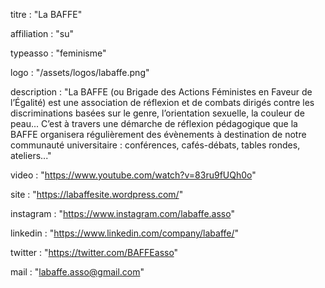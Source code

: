 titre : "La BAFFE"

affiliation : "su"

typeasso : "feminisme"

logo : "/assets/logos/labaffe.png"

description : "La BAFFE (ou Brigade des Actions Féministes en Faveur de l’Égalité) est une association de réflexion et de combats dirigés contre les discriminations basées sur le genre, l’orientation sexuelle, la couleur de peau...
C’est à travers une démarche de réflexion pédagogique que la BAFFE organisera régulièrement des évènements à destination de notre communauté universitaire : conférences, cafés-débats, tables rondes, ateliers..."

video : "https://www.youtube.com/watch?v=83ru9fUQh0o"

site : "https://labaffesite.wordpress.com/"

instagram : "https://www.instagram.com/labaffe.asso"

linkedin : "https://www.linkedin.com/company/labaffe/"

twitter : "https://twitter.com/BAFFEasso"

mail : "labaffe.asso@gmail.com"